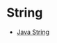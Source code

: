 # String

* [Java String](https://github.com/guyc1812/Tony/blob/master/src/main/java/com/avengers/tony/JavaBasic/string/String.md)
